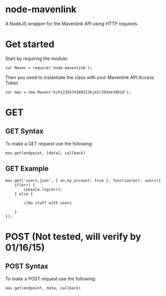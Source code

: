 # node-mavenlink
A NodeJS wrapper for the Mavenlink API using HTTP requests.
# Get started
Start by requiring the module:
```
var Maven = require('node-mavenlink');
```
Then you need to instantiate the class with your Mavenlink API Access Token
```
var mav = new Maven('kjh1235k74389123kje1r293ne1981d');
```
# GET
## GET Syntax
To make a GET request use the following:
```
mav.get(endpoint, [data], callback)
```
## GET Example
```
mav.get('users.json', { on_my_account: true }, function(err, users){
    if(err) {
        console.log(err);
    } else {
    
        //Do stuff with users
        
    }
});
```
# POST (Not tested, will verify by 01/16/15)
## POST Syntax
To make a POST request use the following:
```
mav.get(endpoint, data, callback)
```
